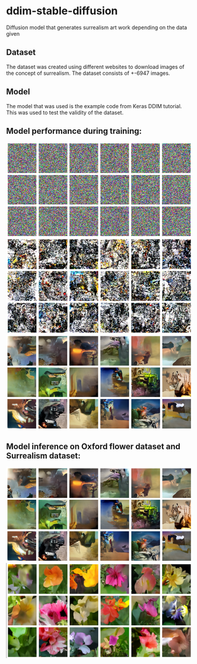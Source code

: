 # ddim-stable-diffusion
Diffusion model that generates surrealism art work depending on the data given

## Dataset
The dataset was created using different websites to download images of the concept of surrealism.
The dataset consists of +-6947 images.

## Model
The model that was used is the example code from Keras DDIM tutorial. This was used to test the validity of the dataset.

## Model performance during training:
<img src="during-training-1.png" alt="Model Training" width="500" height="256"> <img src="during-training-2.png" alt="Model Training" width="500" height="256"> <img src="during-training-3.png" alt="Model Training" width="500" height="256">



## Model inference on Oxford flower dataset and Surrealism dataset:
<img src="Inference.png" alt="Surrealism inference" width="500" height="256"> <img src="ddim-oxfordflowers.png" alt="Oxford flower inference" width="500" height="256">



